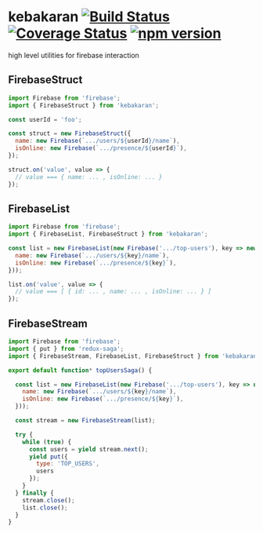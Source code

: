 # kebakaran [![Build Status](https://travis-ci.org/barbuza/kebakaran.svg?branch=master)](https://travis-ci.org/barbuza/kebakaran) [![Coverage Status](https://coveralls.io/repos/github/barbuza/kebakaran/badge.svg?branch=master)](https://coveralls.io/github/barbuza/kebakaran?branch=master) [![npm version](https://badge.fury.io/js/kebakaran.svg)](https://badge.fury.io/js/kebakaran)

high level utilities for firebase interaction

## FirebaseStruct

```js
import Firebase from 'firebase';
import { FirebaseStruct } from 'kebakaran';

const userId = 'foo';

const struct = new FirebaseStruct({
  name: new Firebase(`.../users/${userId}/name`),
  isOnline: new Firebase(`.../presence/${userId}`),
});

struct.on('value', value => {
  // value === { name: ... , isOnline: ... }
});
```

## FirebaseList

```js
import Firebase from 'firebase';
import { FirebaseList, FirebaseStruct } from 'kebakaran';

const list = new FirebaseList(new Firebase('.../top-users'), key => new FirebaseStruct({
  name: new Firebase(`.../users/${key}/name`),
  isOnline: new Firebase(`.../presence/${key}`),
}));

list.on('value', value => {
  // value === [ { id: ... , name: ... , isOnline: ... } ]
});
```

## FirebaseStream
```js
import Firebase from 'firebase';
import { put } from 'redux-saga';
import { FirebaseStream, FirebaseList, FirebaseStruct } from 'kebakaran';

export default function* topUsersSaga() {

  const list = new FirebaseList(new Firebase('.../top-users'), key => new FirebaseStruct({
    name: new Firebase(`.../users/${key}/name`),
    isOnline: new Firebase(`.../presence/${key}`),
  }));

  const stream = new FirebaseStream(list);

  try {
    while (true) {
      const users = yield stream.next();
      yield put({
        type: 'TOP_USERS',
        users
      });
    }
  } finally {
    stream.close();
    list.close();
  }
}
```
